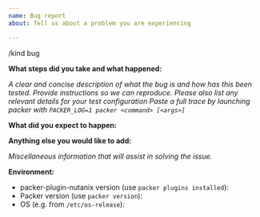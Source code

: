 ```yaml
---
name: Bug report
about: Tell us about a problem you are experiencing

---
```


/kind bug

**What steps did you take and what happened:**

_A clear and concise description of what the bug is and how has this been tested. Provide instructions so we can reproduce. Please also list any relevant details for your test configuration_
_Paste a full trace by launching packer with `PACKER_LOG=1 packer <command> [<args>]`_

**What did you expect to happen:**


**Anything else you would like to add:**

_Miscellaneous information that will assist in solving the issue._


**Environment:**

- packer-plugin-nutanix version (use `packer plugins installed`): 
- Packer version (use `packer version`): 
- OS (e.g. from `/etc/os-release`): 